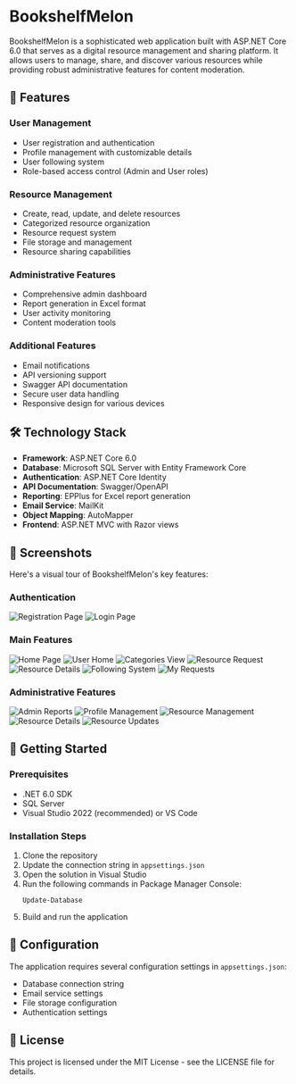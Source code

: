# BookshelfMelon

BookshelfMelon is a sophisticated web application built with ASP.NET Core 6.0 that serves as a digital resource management and sharing platform. It allows users to manage, share, and discover various resources while providing robust administrative features for content moderation.

## 🚀 Features

### User Management

- User registration and authentication
- Profile management with customizable details
- User following system
- Role-based access control (Admin and User roles)

### Resource Management

- Create, read, update, and delete resources
- Categorized resource organization
- Resource request system
- File storage and management
- Resource sharing capabilities

### Administrative Features

- Comprehensive admin dashboard
- Report generation in Excel format
- User activity monitoring
- Content moderation tools

### Additional Features

- Email notifications
- API versioning support
- Swagger API documentation
- Secure user data handling
- Responsive design for various devices

## 🛠 Technology Stack

- **Framework**: ASP.NET Core 6.0
- **Database**: Microsoft SQL Server with Entity Framework Core
- **Authentication**: ASP.NET Core Identity
- **API Documentation**: Swagger/OpenAPI
- **Reporting**: EPPlus for Excel report generation
- **Email Service**: MailKit
- **Object Mapping**: AutoMapper
- **Frontend**: ASP.NET MVC with Razor views

## 📸 Screenshots

Here's a visual tour of BookshelfMelon's key features:

### Authentication

![Registration Page](screenshots/Register.PNG)
![Login Page](screenshots/Login.PNG)

### Main Features

![Home Page](screenshots/Home.PNG)
![User Home](screenshots/HomeUser.PNG)
![Categories View](screenshots/Categories.PNG)
![Resource Request](screenshots/Request.PNG)
![Resource Details](screenshots/Resource.PNG)
![Following System](screenshots/Following.PNG)
![My Requests](screenshots/MyReq.PNG)

### Administrative Features

![Admin Reports](screenshots/AdminReport.PNG)
![Profile Management](screenshots/ProfileDetails.PNG)
![Resource Management](screenshots/Deleting.PNG)
![Resource Details](screenshots/RsourceDe.PNG)
![Resource Updates](screenshots/UpdateRes.PNG)

## 🚦 Getting Started

### Prerequisites

- .NET 6.0 SDK
- SQL Server
- Visual Studio 2022 (recommended) or VS Code

### Installation Steps

1. Clone the repository
2. Update the connection string in `appsettings.json`
3. Open the solution in Visual Studio
4. Run the following commands in Package Manager Console:
   ```
   Update-Database
   ```
5. Build and run the application

## 📝 Configuration

The application requires several configuration settings in `appsettings.json`:

- Database connection string
- Email service settings
- File storage configuration
- Authentication settings

## 📄 License

This project is licensed under the MIT License - see the LICENSE file for details.
